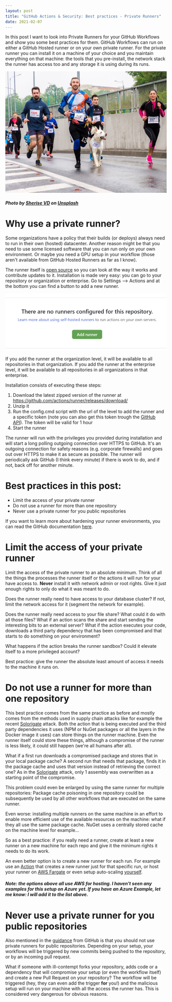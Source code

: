 ```yaml
---
layout: post
title: "GitHub Actions & Security: Best practices - Private Runners"
date: 2021-02-07
---
```


In this post I want to look into Private Runners for your GitHub Workflows and show you some best practices for them.
GitHub Workflows can run on either a GitHub Hosted runner or on your own private runner. For the private runner you can install it on a machine of your choice and you maintain everything on that machine: the tools that you pre-install, the network stack the runner has access too and any storage it is using during its runs. 

![Image of human and dog 'runners'](/images/20210207/sherise-vd-nS3HSEBrcik-unsplash.jpg)
##### <span>Photo by <a href="https://unsplash.com/@iamsherise?utm_source=unsplash&amp;utm_medium=referral&amp;utm_content=creditCopyText">Sherise VD</a> on <a href="https://unsplash.com/s/photos/running-dogs?utm_source=unsplash&amp;utm_medium=referral&amp;utm_content=creditCopyText">Unsplash</a></span>

# Why use a private runner?
Some organizations have a policy that their builds (or deploys) always need to run in their own (hosted) datacenter. Another reason might be that you need to use some licensed software that you can run only on your own environment. Or maybe you need a GPU setup in your workflow (those aren't available from GitHub Hosted Runners as far as I know). 

The runner itself is [open source](https://github.com/actions/runner) so you can look at the way it works and contribute updates to it. Installation is made very easy: you can go to your repository or organization or enterprise. Go to Settings --> Actions and at the bottom you can find a button to add a new runner.

![Example page of adding a runner](/images/20210207/20210207_AddRunner.png)  

If you add the runner at the organization level, it will be available to all repositories in that organization. 
If you add the runner at the enterprise level, it will be available to all repositories in all organizations in that enterprise. 

Installation consists of executing these steps:
1. Download the latest zipped version of the runner at https://github.com/actions/runner/releases/download/
1. Unzip it
1. Run the config.cmd script with the url of the level to add the runner and a specific token (note you can also get this token trough the [GitHub API]()). The token will be valid for 1 hour
1. Start the runner

The runner will run with the privileges you provided during installation and will start a long polling outgoing connection over HTTPS to GitHub. It's an outgoing connection for safety reasons (e.g. corporate firewalls) and goes out over HTTPS to make it as secure as possible. The runner will periodically ask GitHub (I think every minute) if there is work to do, and if not, back off for another minute.

# Best practices in this post:
* Limit the access of your private runner
* Do not use a runner for more than one repository
* Never use a private runner for you public repositories

If you want to learn more about hardening your runner environments, you can read the GitHub documentation [here](https://docs.github.com/en/actions/learn-github-actions/security-hardening-for-github-actions). 
# Limit the access of your private runner
Limit the access of the private runner to an absolute minimum. Think of all the things the processes the runner itself or the actions it will run for your have access to. **Never** install it with network admin or root rights. Give it just enough rights to only do what it was meant to do.

Does the runner really need to have access to your database cluster? If not, limit the network access for it (segment the network for example). 

Does the runner really need access to your file share? What could it do with all those files? What if an action scans the share and start sending the interesting bits to an external server? What if the action executes your code, downloads a third party dependency that has been compromised and that starts to do something on your environment?

What happens if the action breaks the runner sandbox? Could it elevate itself to a more privileged account?

Best practice: give the runner the absolute least amount of access it needs to the machine it runs on.

# Do not use a runner for more than one repository
This best practice comes from the same practice as before and mostly comes from the methods used in supply chain attacks like for example the recent [Solorigate](https://xpir.it/Solorigate) attack. Both the action that is being executed and the third party dependencies it uses (NPM or NuGet packages or all the layers in the Docker image it uses) can store things on the runner machine. Even the runner itself could store these things, although a compromise of the runner is less likely, it could still happen (we're all humans after all).

What if a first run downloads a compromised package and stores that in your local package cache? A second run that needs that package, finds it in the package cache and uses that version instead of retrieving the correct one? As in the [Solorigate](https://xpir.it/Solorigate) attack, only 1 assembly was overwritten as a starting point of the compromise.

This problem could even be enlarged by using the same runner for multiple repositories: Package cache poisoning in one repository could be subsequently be used by all other workflows that are executed on the same runner.

Even worse: installing multiple runners on the same machine in an effort to enable more efficient use of the available resources on the machine: what if they all use the same package cache. NuGet uses a centrally stored cache on the machine level for example...

So as a best practice: if you really need a runner, create at least a new runner on a new machine for each repo and give it the minimum rights it needs to do its work.

An even better option is to create a new runner for each run. For example use an [Action](https://github.com/machulav/ec2-github-runner) that creates a new runner just for that specific run, or host your runner on [AWS Fargate](https://dev.to/jimmydqv/github-self-hosted-runners-in-aws-part-1-fargate-39hi) or even setup auto-scaling [yourself](https://040code.github.io/2020/05/25/scaling-selfhosted-action-runners).
##### Note: the options above all use AWS for hosting. I haven't seen any examples for this setup on Azure yet. If you have an Azure Example, let me know: I will add it to the list above. 

# Never use a private runner for you public repositories
Also mentioned in the [guidance](https://docs.github.com/en/actions/learn-github-actions/security-hardening-for-github-actions) from GitHub is that you should not use private runners for public repositories. Depending on your setup, your workflows will be triggered by new commits being pushed to the repository, or by an incoming pull request. 

What if someone with ill-contempt forks your repository, adds code or a dependency that will compromise your setup (or even the workflow itself) and create a new Pull Request on your repository? The workflow will be triggered (hey, they can even add the trigger **for** you!) and the malicious setup will run on your machine with all the access the runner has. This is considered very dangerous for obvious reasons.